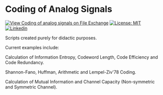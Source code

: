 # Coding of Analog Signals

[![View Coding of analog signals on File Exchange](https://www.mathworks.com/matlabcentral/images/matlab-file-exchange.svg)](https://www.mathworks.com/matlabcentral/fileexchange/81613-coding-of-analog-signals)
[![License: MIT](https://img.shields.io/badge/License-MIT-yellow.svg)](https://github.com/ferreirad08/Coding-of-analog-signals/blob/master/LICENSE)
[![Linkedin](https://img.shields.io/badge/LinkedIn-%230077B5.svg?&logo=linkedin&logoColor=white)](https://www.linkedin.com/in/david-f-3a918ba5)

Scripts created purely for didactic purposes.

Current examples include:

Calculation of Information Entropy, Codeword Length, Code Efficiency and Code Redundancy.

Shannon-Fano, Huffman, Arithmetic and Lempel-Ziv'78 Coding.

Calculation of Mutual Information and Channel Capacity (Non-symmetric and Symmetric Channel).
